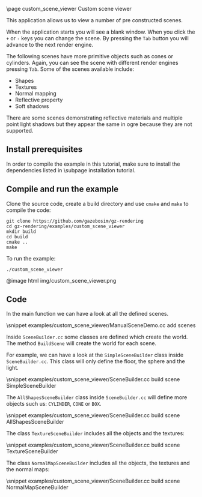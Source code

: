 \page custom_scene_viewer Custom scene viewer

This application allows us to view a number of pre constructed scenes.

When the application starts you will see a blank window.
When you click the `+` or `-` keys you can change the scene.
By pressing the `Tab` button you will advance to the next render engine.

The following scenes have more primitive objects such as cones or cylinders. Again, you can see the scene with different render engines pressing `Tab`.
Some of the scenes available include:

 - Shapes
 - Textures
 - Normal mapping
 - Reflective property
 - Soft shadows

There are some scenes demonstrating reflective materials and multiple point light shadows but they appear the same in ogre because they are not supported.

## Install prerequisites

In order to compile the example in this tutorial, make sure to install the
dependencies listed in \subpage installation tutorial.

## Compile and run the example

Clone the source code, create a build directory and use `cmake` and `make` to compile the code:

```{.sh}
git clone https://github.com/gazebosim/gz-rendering
cd gz-rendering/examples/custom_scene_viewer
mkdir build
cd build
cmake ..
make
```

To run the example:

```{.sh}
./custom_scene_viewer
```

@image html img/custom_scene_viewer.png

## Code

In the main function we can have a look at all the defined scenes.

\snippet examples/custom_scene_viewer/ManualSceneDemo.cc add scenes

Inside `SceneBuilder.cc` some classes are defined which create the world. The method `BuildScene` will create the world for each scene.

For example, we can have a look at the `SimpleSceneBuilder` class inside `SceneBuilder.cc`. This class will only define the floor, the sphere and the light.

\snippet examples/custom_scene_viewer/SceneBuilder.cc build scene SimpleSceneBuilder

The `AllShapesSceneBuilder` class inside `SceneBuilder.cc` will define more objects such us: `CYLINDER`, `CONE` or `BOX`.

\snippet examples/custom_scene_viewer/SceneBuilder.cc build scene AllShapesSceneBuilder

The class `TextureSceneBuilder` includes all the objects and the textures:

\snippet examples/custom_scene_viewer/SceneBuilder.cc build scene TextureSceneBuilder

The class `NormalMapSceneBuilder` includes all the objects, the textures and the normal maps:

\snippet examples/custom_scene_viewer/SceneBuilder.cc build scene NormalMapSceneBuilder
